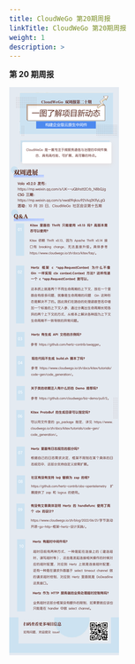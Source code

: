```yaml
---
title: CloudWeGo 第20期周报
linkTitle: CloudWeGo 第20期周报
weight: 1
description: >
---
```


**第 20 期周报**

![image](https://raw.githubusercontent.com/cloudwego/community/main/weekly_report/CloudWeGo_20th_weekly_report.png)

